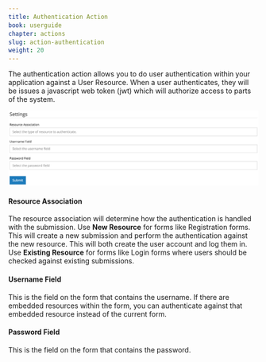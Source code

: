 ```yaml
---
title: Authentication Action
book: userguide
chapter: actions
slug: action-authentication
weight: 20
---
```

<p>The authentication action allows you to do user authentication within your application against a User Resource. When a user authenticates, they will be issues a javascript web token (jwt) which will authorize access to parts of the system.</p>
<img src="/assets/img/action-authentication.png">
<h4>Resource Association</h4>
<p>The resource association will determine how the authentication is handled with the submission. Use <strong>New Resource</strong> for forms like Registration forms. This will create a new submission and perform the authentication against the new resource. This will both create the user account and log them in. Use <strong>Existing Resource</strong> for forms like Login forms where users should be checked against existing submissions.</p>
<h4>Username Field</h4>
<p>This is the field on the form that contains the username. If there are embedded resources within the form, you can authenticate against that embedded resource instead of the current form.</p>
<h4>Password Field</h4>
<p>This is the field on the form that contains the password.</p>
